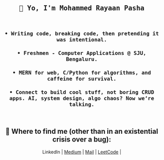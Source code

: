 <h2 align="center"><samp>👋 Yo, I'm Mohammed Rayaan Pasha</samp></h2><br>

<div align="center">
  <samp>
  <h3>• Writing code, breaking code, then pretending it was intentional.</h3>
  <h3>• Freshmen - Computer Applications @ SJU, Bengaluru.</h3>
  <h3>• MERN for web, C/Python for algorithms, and caffeine for survival.</h3>
  <h3>• Connect to build cool stuff, not boring CRUD apps. AI, system design, algo chaos? Now we’re talking.</h3>
  </samp> <br>
  
  <samp><h2>📌 Where to find me (other than in an existential crisis over a bug): </h2></samp>
  <a href="https://linkedin.com/in/mdrayaanpasha" style="text-decoration:none">LinkedIn</a> | 
  <a href="https://medium.com/@mdrayaanpasha">Medium</a> | 
  <a href="mailto:mdrayaanpasha@gmail.com">Mail</a> | 
  <a href="https://leetcode.com/u/mdrayaanpasha">LeetCode</a> | 

</div>

